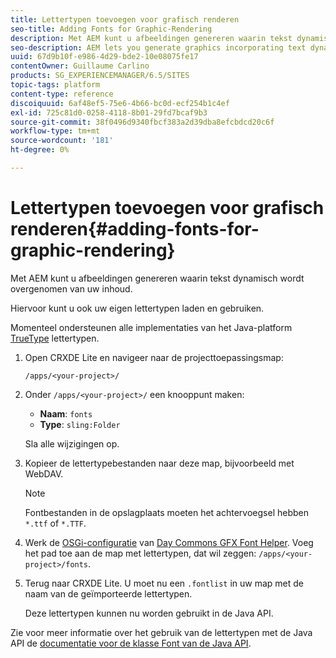 ```yaml
---
title: Lettertypen toevoegen voor grafisch renderen
seo-title: Adding Fonts for Graphic-Rendering
description: Met AEM kunt u afbeeldingen genereren waarin tekst dynamisch wordt overgenomen van uw inhoud
seo-description: AEM lets you generate graphics incorporating text dynamically taken from your content
uuid: 67d9b10f-e986-4d29-bde2-10e08075fe17
contentOwner: Guillaume Carlino
products: SG_EXPERIENCEMANAGER/6.5/SITES
topic-tags: platform
content-type: reference
discoiquuid: 6af48ef5-75e6-4b66-bc0d-ecf254b1c4ef
exl-id: 725c81d0-0258-4118-8b01-29fd7bcaf9b3
source-git-commit: 38f0496d9340fbcf383a2d39dba8efcbdcd20c6f
workflow-type: tm+mt
source-wordcount: '181'
ht-degree: 0%

---
```


# Lettertypen toevoegen voor grafisch renderen{#adding-fonts-for-graphic-rendering}

Met AEM kunt u afbeeldingen genereren waarin tekst dynamisch wordt overgenomen van uw inhoud.

Hiervoor kunt u ook uw eigen lettertypen laden en gebruiken.

Momenteel ondersteunen alle implementaties van het Java-platform [TrueType](https://en.wikipedia.org/wiki/Truetype) lettertypen.

1. Open CRXDE Lite en navigeer naar de projecttoepassingsmap:

   `/apps/<your-project>/`

1. Onder `/apps/<your-project>/` een knooppunt maken:

   * **Naam**: `fonts`
   * **Type**: `sling:Folder`

   Sla alle wijzigingen op.

1. Kopieer de lettertypebestanden naar deze map, bijvoorbeeld met WebDAV.

   >[!NOTE]
   >
   >Fontbestanden in de opslagplaats moeten het achtervoegsel hebben `*.ttf` of `*.TTF`.

1. Werk de [OSGi-configuratie](/help/sites-deploying/configuring-osgi.md) van [Day Commons GFX Font Helper](/help/sites-deploying/osgi-configuration-settings.md). Voeg het pad toe aan de map met lettertypen, dat wil zeggen: `/apps/<your-project>/fonts`.

1. Terug naar CRXDE Lite. U moet nu een `.fontlist` in uw map met de naam van de geïmporteerde lettertypen.

   Deze lettertypen kunnen nu worden gebruikt in de Java API.

Zie voor meer informatie over het gebruik van de lettertypen met de Java API de [documentatie voor de klasse Font van de Java API](https://download.oracle.com/javase/6/docs/api/java/awt/Font.html).
